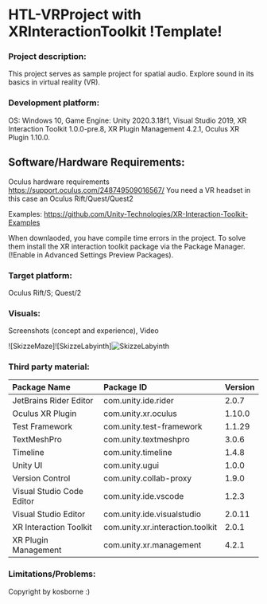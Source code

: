 # HTL-VRProject with XRInteractionToolkit !Template!

### Project description: 
This project serves as sample project for spatial audio. 
Explore sound in its basics in virtual reality (VR).

### Development platform: 
OS: Windows 10, Game Engine: Unity 2020.3.18f1, Visual Studio 2019, XR Interaction Toolkit 1.0.0-pre.8, XR Plugin Management 4.2.1, Oculus XR Plugin 1.10.0.

## Software/Hardware Requirements: 
Oculus hardware requirements https://support.oculus.com/248749509016567/
You need a VR headset in this case an Oculus Rift/Quest/Quest2

Examples: https://github.com/Unity-Technologies/XR-Interaction-Toolkit-Examples

When downlaoded, you have compile time errors in the project. To solve them install the XR interaction toolkit package via the Package Manager. (!Enable in Advanced Settings Preview Packages).

### Target platform: 
Oculus Rift/S; Quest/2

### Visuals: 
Screenshots (concept and experience), Video

![SkizzeMaze]![SkizzeLabyinth]![SkizzeLabyinth](https://user-images.githubusercontent.com/72389399/172833808-7b8a711e-8c2e-486a-bfbd-31d121b23b14.jpg)

### Third party material: 

| Package Name | Package ID | Version |
|:---|:---|:---|
| JetBrains Rider Editor | com.unity.ide.rider | 2.0.7 |
| Oculus XR Plugin | com.unity.xr.oculus | 1.10.0 |
| Test Framework | com.unity.test-framework | 1.1.29 |
| TextMeshPro | com.unity.textmeshpro | 3.0.6 |
| Timeline | com.unity.timeline | 1.4.8 |
| Unity UI | com.unity.ugui | 1.0.0 |
| Version Control | com.unity.collab-proxy | 1.9.0 |
| Visual Studio Code Editor | com.unity.ide.vscode | 1.2.3 |
| Visual Studio Editor | com.unity.ide.visualstudio | 2.0.11 |
| XR Interaction Toolkit | com.unity.xr.interaction.toolkit | 2.0.1 |
| XR Plugin Management | com.unity.xr.management | 4.2.1 |

### Limitations/Problems: 

Copyright by kosborne :)
